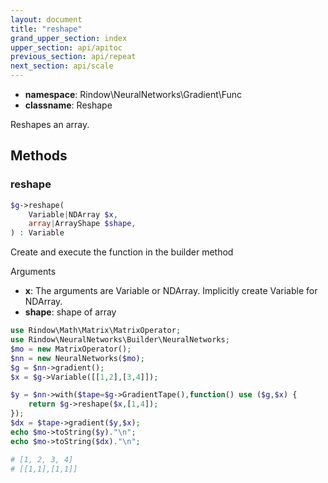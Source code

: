 ```yaml
---
layout: document
title: "reshape"
grand_upper_section: index
upper_section: api/apitoc
previous_section: api/repeat
next_section: api/scale
---
```


- **namespace**: Rindow\NeuralNetworks\Gradient\Func
- **classname**: Reshape

Reshapes an array.

Methods
-------

### reshape
```php
$g->reshape(
    Variable|NDArray $x,
    array|ArrayShape $shape,
) : Variable
```
Create and execute the function in the builder method

Arguments

- **x**: The arguments are Variable or NDArray. Implicitly create Variable for NDArray.
- **shape**: shape of array

```php
use Rindow\Math\Matrix\MatrixOperator;
use Rindow\NeuralNetworks\Builder\NeuralNetworks;
$mo = new MatrixOperator();
$nn = new NeuralNetworks($mo);
$g = $nn->gradient();
$x = $g->Variable([[1,2],[3,4]]);

$y = $nn->with($tape=$g->GradientTape(),function() use ($g,$x) {
    return $g->reshape($x,[1,4]);
});
$dx = $tape->gradient($y,$x);
echo $mo->toString($y)."\n";
echo $mo->toString($dx)."\n";

# [1, 2, 3, 4]
# [[1,1],[1,1]]

```
